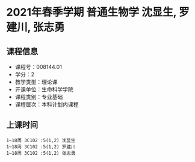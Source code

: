 # 2021年春季学期 普通生物学 沈显生, 罗建川, 张志勇






## 课程信息

- 课程号：008144.01
- 学分：2
- 教学类型：理论课
- 开课单位：生命科学学院
- 课程类别：专业基础
- 课程层次：本科计划内课程

## 上课时间

```
1~18周 3C102 :5(1,2) 沈显生
1~18周 3C102 :5(1,2) 罗建川
1~18周 3C102 :5(1,2) 张志勇
```

